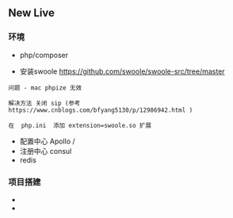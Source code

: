 ## New Live ##


### 环境 ###

- php/composer 

- 安装swoole  https://github.com/swoole/swoole-src/tree/master 

```
问题 - mac phpize 无效  

解决方法 关闭 sip (参考 https://www.cnblogs.com/bfyang5130/p/12986942.html )

在  php.ini  添加 extension=swoole.so 扩展

```

- 配置中心 Apollo / 
- 注册中心 consul
- redis

### 项目搭建 ###

- 
- 
